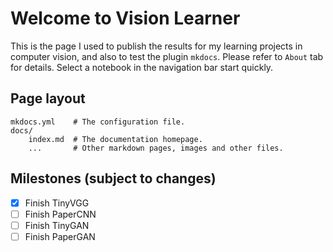 # Welcome to Vision Learner

This is the page I used to publish the results for my learning projects in computer vision, and also to test the plugin `mkdocs`. Please refer to `About` tab for details. Select a notebook in the navigation bar start quickly.

## Page layout

    mkdocs.yml    # The configuration file.
    docs/
        index.md  # The documentation homepage.
        ...       # Other markdown pages, images and other files.

## Milestones (subject to changes)

- [x] Finish TinyVGG
- [ ] Finish PaperCNN
- [ ] Finish TinyGAN
- [ ] Finish PaperGAN